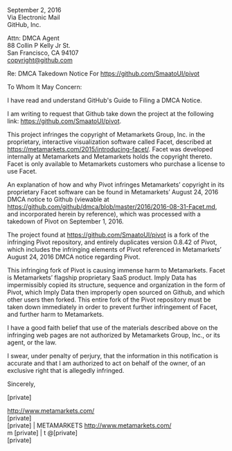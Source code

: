 September 2, 2016  
Via Electronic Mail  
GitHub, Inc.  

Attn: DMCA Agent  
88 Collin P Kelly Jr St.  
San Francisco, CA 94107  
copyright@github.com  

Re: DMCA Takedown Notice For https://github.com/SmaatoUI/pivot

To Whom It May Concern:

I have read and understand GitHub's Guide to Filing a DMCA Notice.

I am writing to request that Github take down the project at the following
link: https://github.com/SmaatoUI/pivot.

This project infringes the copyright of Metamarkets Group, Inc. in the
proprietary, interactive visualization software called Facet, described at
https://metamarkets.com/2015/introducing-facet/. Facet was developed
internally at Metamarkets and Metamarkets holds the copyright thereto.
Facet is only available to Metamarkets customers who purchase a license to
use Facet.

An explanation of how and why Pivot infringes Metamarkets’ copyright in its
proprietary Facet software can be found in Metamarkets’ August 24, 2016
DMCA notice to Github (viewable at
https://github.com/github/dmca/blob/master/2016/2016-08-31-Facet.md, and
incorporated herein by reference), which was processed with a takedown of
Pivot on September 1, 2016.

The project found at https://github.com/SmaatoUI/pivot is a fork of the
infringing Pivot repository, and entirely duplicates version 0.8.42 of
Pivot, which includes the infringing elements of Pivot referenced in
Metamarkets’ August 24, 2016 DMCA notice regarding Pivot.

This infringing fork of Pivot is causing immense harm to Metamarkets.
Facet is Metamarkets’ flagship proprietary SaaS product. Imply Data has
impermissibly copied its structure, sequence and organization in the form
of Pivot, which Imply Data then improperly open sourced on Github, and
which other users then forked. This entire fork of the Pivot repository
must be taken down immediately in order to prevent further infringement of
Facet, and further harm to Metamarkets.

I have a good faith belief that use of the materials described above on the
infringing web pages are not authorized by Metamarkets Group, Inc., or its
agent, or the law.

I swear, under penalty of perjury, that the information in this
notification is accurate and that I am authorized to act on behalf of the
owner, of an exclusive right that is allegedly infringed.

Sincerely,

[private]

<http://www.metamarkets.com/>  
[private]  
[private] | METAMARKETS <http://www.metamarkets.com/>  
m [private] | t @[private]  
[private]
